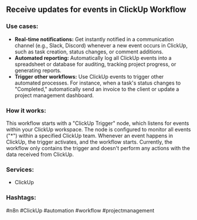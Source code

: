 ## Receive updates for events in ClickUp Workflow

### Use cases:

*   **Real-time notifications:** Get instantly notified in a communication channel (e.g., Slack, Discord) whenever a new event occurs in ClickUp, such as task creation, status changes, or comment additions.
*   **Automated reporting:**  Automatically log all ClickUp events into a spreadsheet or database for auditing, tracking project progress, or generating reports.
*   **Trigger other workflows:** Use ClickUp events to trigger other automated processes. For instance, when a task's status changes to "Completed," automatically send an invoice to the client or update a project management dashboard.

### How it works:

This workflow starts with a "ClickUp Trigger" node, which listens for events within your ClickUp workspace.  The node is configured to monitor all events ("\*") within a specified ClickUp team.  Whenever an event happens in ClickUp, the trigger activates, and the workflow starts. Currently, the workflow only contains the trigger and doesn't perform any actions with the data received from ClickUp.

### Services:

*   ClickUp

### Hashtags:

#n8n #ClickUp #automation #workflow #projectmanagement
